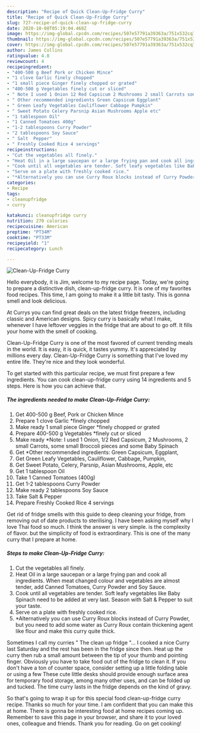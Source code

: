 ```yaml
---
description: "Recipe of Quick Clean-Up-Fridge Curry"
title: "Recipe of Quick Clean-Up-Fridge Curry"
slug: 727-recipe-of-quick-clean-up-fridge-curry
date: 2020-10-08T05:19:04.468Z
image: https://img-global.cpcdn.com/recipes/507e57791a39363a/751x532cq70/clean-up-fridge-curry-recipe-main-photo.jpg
thumbnail: https://img-global.cpcdn.com/recipes/507e57791a39363a/751x532cq70/clean-up-fridge-curry-recipe-main-photo.jpg
cover: https://img-global.cpcdn.com/recipes/507e57791a39363a/751x532cq70/clean-up-fridge-curry-recipe-main-photo.jpg
author: James Collins
ratingvalue: 4.8
reviewcount: 4
recipeingredient:
- "400-500 g Beef Pork or Chicken Mince"
- "1 clove Garlic finely chopped"
- "1 small piece Ginger finely chopped or grated"
- "400-500 g Vegetables finely cut or sliced"
- " Note I used 1 Onion 12 Red Capsicum 2 Mushrooms 2 small Carrots some small Broccoli pieces and some Baby Spinach"
- " Other recommended ingredients Green Capsicum Eggplant"
- " Green Leafy Vegetables Cauliflower Cabbage Pumpkin"
- " Sweet Potato Celery Parsnip Asian Mushrooms Apple etc"
- "1 tablespoon Oil"
- "1 Canned Tomatoes 400g"
- "1-2 tablespoons Curry Powder"
- "2 tablespoons Soy Sauce"
- " Salt  Pepper"
- " Freshly Cooked Rice 4 servings"
recipeinstructions:
- "Cut the vegetables all finely."
- "Heat Oil in a large saucepan or a large frying pan and cook all ingredients. When meat changed colour and vegetables are almost tender, add Canned Tomatoes, Curry Powder and Soy Sauce."
- "Cook until all vegetables are tender. Soft leafy vegetables like Baby Spinach need to be added at very last. Season with Salt &amp; Pepper to suit your taste."
- "Serve on a plate with freshly cooked rice."
- "*Alternatively you can use Curry Roux blocks instead of Curry Powder, but you need to add some water as Curry Roux contain thickening agent like flour and make this curry quite thick."
categories:
- Recipe
tags:
- cleanupfridge
- curry

katakunci: cleanupfridge curry 
nutrition: 270 calories
recipecuisine: American
preptime: "PT34M"
cooktime: "PT33M"
recipeyield: "1"
recipecategory: Lunch

---
```



![Clean-Up-Fridge Curry](https://img-global.cpcdn.com/recipes/507e57791a39363a/751x532cq70/clean-up-fridge-curry-recipe-main-photo.jpg)

Hello everybody, it is Jim, welcome to my recipe page. Today, we're going to prepare a distinctive dish, clean-up-fridge curry. It is one of my favorites food recipes. This time, I am going to make it a little bit tasty. This is gonna smell and look delicious.

At Currys you can find great deals on the latest fridge freezers, including classic and American designs. Spicy curry is basically what I make, whenever I have leftover veggies in the fridge that are about to go off. It fills your home with the smell of cooking.

Clean-Up-Fridge Curry is one of the most favored of current trending meals in the world. It is easy, it is quick, it tastes yummy. It's appreciated by millions every day. Clean-Up-Fridge Curry is something that I've loved my entire life. They're nice and they look wonderful.


To get started with this particular recipe, we must first prepare a few ingredients. You can cook clean-up-fridge curry using 14 ingredients and 5 steps. Here is how you can achieve that.

<!--inarticleads1-->

##### The ingredients needed to make Clean-Up-Fridge Curry:

1. Get 400-500 g Beef, Pork or Chicken Mince
1. Prepare 1 clove Garlic *finely chopped
1. Make ready 1 small piece Ginger *finely chopped or grated
1. Prepare 400-500 g Vegetables *finely cut or sliced
1. Make ready  *Note: I used 1 Onion, 1/2 Red Capsicum, 2 Mushrooms, 2 small Carrots, some small Broccoli pieces and some Baby Spinach
1. Get  *Other recommended ingredients: Green Capsicum, Eggplant,
1. Get  Green Leafy Vegetables, Cauliflower, Cabbage, Pumpkin,
1. Get  Sweet Potato, Celery, Parsnip, Asian Mushrooms, Apple, etc
1. Get 1 tablespoon Oil
1. Take 1 Canned Tomatoes (400g)
1. Get 1-2 tablespoons Curry Powder
1. Make ready 2 tablespoons Soy Sauce
1. Take  Salt &amp; Pepper
1. Prepare  Freshly Cooked Rice 4 servings


Get rid of fridge smells with this guide to deep cleaning your fridge, from removing out of date products to sterilising. I have been asking myself why I love Thai food so much. I think the answer is very simple. is the complexity of flavor. but the simplicity of food is extraordinary. This is one of the many curry that I prepare at home. 

<!--inarticleads2-->

##### Steps to make Clean-Up-Fridge Curry:

1. Cut the vegetables all finely.
1. Heat Oil in a large saucepan or a large frying pan and cook all ingredients. When meat changed colour and vegetables are almost tender, add Canned Tomatoes, Curry Powder and Soy Sauce.
1. Cook until all vegetables are tender. Soft leafy vegetables like Baby Spinach need to be added at very last. Season with Salt &amp; Pepper to suit your taste.
1. Serve on a plate with freshly cooked rice.
1. *Alternatively you can use Curry Roux blocks instead of Curry Powder, but you need to add some water as Curry Roux contain thickening agent like flour and make this curry quite thick.


Sometimes I call my curries &#34; The clean up fridge &#34;… I cooked a nice Curry last Saturday and the rest has been in the fridge since then. Heat up the curry then rub a small amount between the tip of your thumb and pointing finger. Obviously you have to take food out of the fridge to clean it. If you don&#39;t have a ton of counter space, consider setting up a little folding table or using a few These cute little desks should provide enough surface area for temporary food storage, among many other uses, and can be folded up and tucked. The time curry lasts in the fridge depends on the kind of gravy. 

So that's going to wrap it up for this special food clean-up-fridge curry recipe. Thanks so much for your time. I am confident that you can make this at home. There is gonna be interesting food at home recipes coming up. Remember to save this page in your browser, and share it to your loved ones, colleague and friends. Thank you for reading. Go on get cooking!
